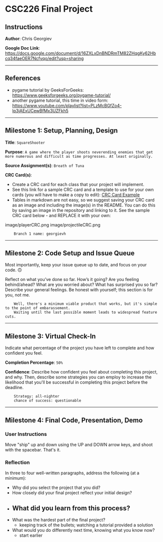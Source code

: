 # CSC226 Final Project

## Instructions

**Author**: Chris Georgiev

**Google Doc Link**: https://docs.google.com/document/d/16ZXLxDnBNDRmTM82ZHqgKy62Hbcq34faeOER7Ncfyqo/edit?usp=sharing

---

## References 
- pygame tutorial by GeeksForGeeks: https://www.geeksforgeeks.org/pygame-tutorial/
- another pygame tutorial, this time in video form: https://www.youtube.com/playlist?list=PLzMcBGfZo4-lp3jAExUCewBfMx3UZFkh5
---

## Milestone 1: Setup, Planning, Design

**Title**: `SquareShooter`

**Purpose**: `A game where the player shoots neverending enemies that get more numerous and difficult as time progresses. At least originally.`

**Source Assignment(s)**: `Breath of Tuna`

**CRC Card(s)**:
  - Create a CRC card for each class that your project will implement.
  - See this link for a sample CRC card and a template to use for your own cards (you will have to make a copy to edit):
    [CRC Card Example](https://docs.google.com/document/d/1JE_3Qmytk_JGztRqkPXWACJwciPH61VCx3idIlBCVFY/edit?usp=sharing)
  - Tables in markdown are not easy, so we suggest saving your CRC card as an image and including the image(s) in the 
    README. You can do this by saving an image in the repository and linking to it. See the sample CRC card below - 
    and REPLACE it with your own:
  
image/playerCRC.png
image/projectileCRC.png


```
    Branch 1 name: georgievh
```
---

## Milestone 2: Code Setup and Issue Queue

Most importantly, keep your issue queue up to date, and focus on your code. 🙃

Reflect on what you’ve done so far. How’s it going? Are you feeling behind/ahead? What are you worried about? 
What has surprised you so far? Describe your general feelings. Be honest with yourself; this section is for you, not me.

```
    Well, there's a minimum viable product that works, but it's simple to the point of embarassement.
    Waiting until the last possible moment leads to widespread feature cuts.
```

---

## Milestone 3: Virtual Check-In

Indicate what percentage of the project you have left to complete and how confident you feel. 

**Completion Percentage**: `50%`

**Confidence**: Describe how confident you feel about completing this project, and why. Then, describe some 
  strategies you can employ to increase the likelihood that you'll be successful in completing this project 
  before the deadline.

```
    Strategy: all-nighter
    chance of success: questionable
```

---

## Milestone 4: Final Code, Presentation, Demo

### User Instructions
Move "ship" up and down using the UP and DOWN arrow keys, and shoot with the spacebar. That's it.

### Reflection
In three to four well-written paragraphs, address the following (at a minimum):
- Why did you select the project that you did?
- How closely did your final project reflect your initial design?
- What did you learn from this process?
  - 
- What was the hardest part of the final project?
  - keeping track of the bullets; watching a tutorial provided a solution
- What would you do differently next time, knowing what you know now?
  - start earlier
 